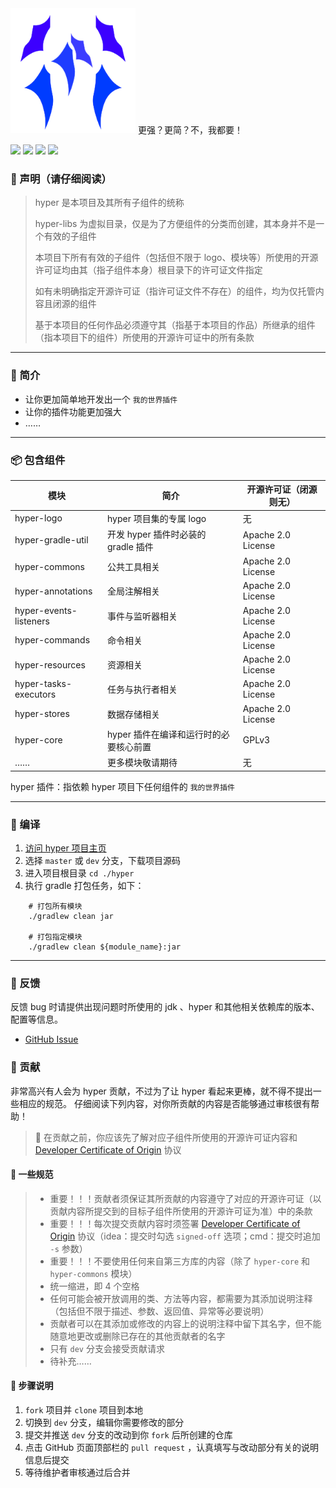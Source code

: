 [//]: # ([**📄README-EN**]&#40;README-EN.md&#41;)

<div>
    <img 
        src="./hyper-logo/hyper-logo.svg"
        width="200px"
        alt="hyper-logo"
    >
    更强？更简？不，我都要！
</div>

[![](https://img.shields.io/badge/JDK-17+-green?logo=Jdk)](https://gradle.org)
[![](https://img.shields.io/badge/Gradle-v7%2E6-g?logo=Gradle)](https://gradle.org)
[![](https://img.shields.io/badge/邮箱-482194973%40qq%2Ecom-orange?logo=Mail%2ERu)]()
[![](https://img.shields.io/badge/QQ群-929450805-blue?logo=Tencent%20QQ)](https://qm.qq.com/cgi-bin/qm/qr?k=M8BRtN-w29gUFbp83PHOOoHDmNga4miz&jump_from=webapi)

### 📢 声明（请仔细阅读）

> hyper 是本项目及其所有子组件的统称
> 
> hyper-libs 为虚拟目录，仅是为了方便组件的分类而创建，其本身并不是一个有效的子组件
> 
> 本项目下所有有效的子组件（包括但不限于 logo、模块等）所使用的开源许可证均由其（指子组件本身）根目录下的许可证文件指定
> 
> 如有未明确指定开源许可证（指许可证文件不存在）的组件，均为仅托管内容且闭源的组件
> 
> 基于本项目的任何作品必须遵守其（指基于本项目的作品）所继承的组件（指本项目下的组件）所使用的开源许可证中的所有条款

-------------------------------------------------------------------------------

### 📜 简介

* 让你更加简单地开发出一个 `我的世界插件`
* 让你的插件功能更加强大
* ……

-------------------------------------------------------------------------------

### 📦 包含组件

| 模块                     | 简介                        | 开源许可证（闭源则无）        |
|------------------------|---------------------------|--------------------|
| hyper-logo             | hyper 项目集的专属 logo         | 无                  |
| hyper-gradle-util      | 开发 hyper 插件时必装的 gradle 插件 | Apache 2.0 License |
| hyper-commons          | 公共工具相关                    | Apache 2.0 License |
| hyper-annotations      | 全局注解相关                    | Apache 2.0 License |
| hyper-events-listeners | 事件与监听器相关                  | Apache 2.0 License |
| hyper-commands         | 命令相关                      | Apache 2.0 License |
| hyper-resources        | 资源相关                      | Apache 2.0 License |
| hyper-tasks-executors  | 任务与执行者相关                  | Apache 2.0 License |
| hyper-stores           | 数据存储相关                    | Apache 2.0 License |
| hyper-core             | hyper 插件在编译和运行时的必要核心前置    | GPLv3              |
| ……                     | 更多模块敬请期待                  | 无                  |

hyper 插件：指依赖 hyper 项目下任何组件的 `我的世界插件`

-------------------------------------------------------------------------------

[//]: # (### ⚙ 使用)

[//]: # ()

[//]: # (#### Maven)

[//]: # (```xml)

[//]: # (    <!-- pom.xml -->)

[//]: # (    <dependency>)

[//]: # (        <groupId>pres.ketikai.hyper</groupId>)

[//]: # (        <artifactId>hyper</artifactId>)

[//]: # (        <version>${version}</version>)

[//]: # (    </dependency>)

[//]: # (```)

[//]: # ()

[//]: # (#### Gradle)

[//]: # (```kotlin)

[//]: # (    /* build.gradle.kts */)

[//]: # (    dependencies {)

[//]: # (        compileOnly&#40;"pres.ketikai.hyper:hyper:${version}"&#41;)

[//]: # (    })

[//]: # (```)

[//]: # ()

[//]: # (### ⬇️ 下载)

[//]: # ()

[//]: # (* 暂无)

### 🧩 编译

1. [访问 hyper 项目主页](https://github.com/ketikai/hyper)
2. 选择 `master` 或 `dev` 分支，下载项目源码
3. 进入项目根目录 `cd ./hyper`
4. 执行 gradle 打包任务，如下：

```shell
    # 打包所有模块
    ./gradlew clean jar
    
    # 打包指定模块
    ./gradlew clean ${module_name}:jar
```

-------------------------------------------------------------------------------

### 🐞 反馈

反馈 bug 时请提供出现问题时所使用的 jdk 、hyper 和其他相关依赖库的版本、配置等信息。

* [GitHub Issue](https://github.com/ketikai/hyper/issues)

### 📝 贡献

非常高兴有人会为 hyper 贡献，不过为了让 hyper 看起来更棒，就不得不提出一些相应的规范。
仔细阅读下列内容，对你所贡献的内容是否能够通过审核很有帮助！

> 🔔
> 在贡献之前，你应该先了解对应子组件所使用的开源许可证内容和 [Developer Certificate of Origin](https://developercertificate.org)
> 协议

#### 📏 一些规范

> * 重要！！！贡献者须保证其所贡献的内容遵守了对应的开源许可证（以贡献内容所提交到的目标子组件所使用的开源许可证为准）中的条款
> * 重要！！！每次提交贡献内容时须签署 [Developer Certificate of Origin](https://developercertificate.org)
    协议（idea：提交时勾选 `signed-off` 选项；cmd：提交时追加 `-s` 参数）
> * 重要！！！不要使用任何来自第三方库的内容（除了 `hyper-core` 和 `hyper-commons` 模块）
> * 统一缩进，即 4 个空格
> * 任何可能会被开放调用的类、方法等内容，都需要为其添加说明注释（包括但不限于描述、参数、返回值、异常等必要说明）
> * 贡献者可以在其添加或修改的内容上的说明注释中留下其名字，但不能随意地更改或删除已存在的其他贡献者的名字
> * 只有 `dev` 分支会接受贡献请求
> * 待补充……

#### 📌 步骤说明

1. `fork` 项目并 `clone` 项目到本地
2. 切换到 `dev` 分支，编辑你需要修改的部分
3. 提交并推送 `dev` 分支的改动到你 `fork` 后所创建的仓库
4. 点击 GitHub 页面顶部栏的 `pull request` ，认真填写与改动部分有关的说明信息后提交
5. 等待维护者审核通过后合并

[//]: # ()

[//]: # (-------------------------------------------------------------------------------)

[//]: # ()

[//]: # (### 📖 文档)

[//]: # ()

[//]: # (* [Java Doc]&#40;https://javadoc.github.com/ketikai/hyper&#41;)

[//]: # ()

[//]: # (-------------------------------------------------------------------------------)

[//]: # ()

[//]: # (### 🪙 捐赠)

[//]: # ()

[//]: # (* 暂无)
